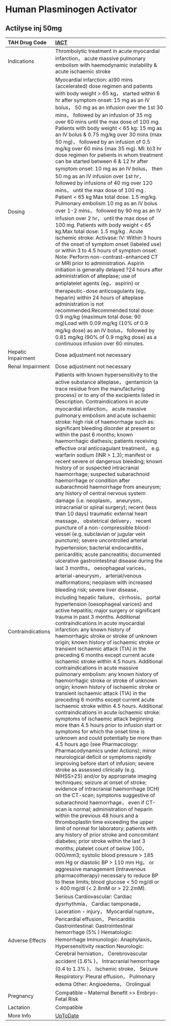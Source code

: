 # Human Plasminogen Activator

## Actilyse inj 50mg

| TAH Drug Code      | [IACT](https://www.tahsda.org.tw/drugs/hissearch.php?drug_code=IACT)                                                                                                                                                                                                                                                                                                                                                                                                                                                                                                                                                                                                                                                                                                                                                                                                                                                                                                                                                                                                                                                                                                                                                                                                                                                                                                                                                                                                                                                                                                                                                                                                                                                                                                                                                                                                                                                                                                                                                                                                                                                                                                                                                                                                                                                                                                                                                                                                                                                                                                                                                                                                                                                                                                                                                                                                                                                                                                                                                                                                                                                                                                                                                                                                                                         |
|:-------------------|:-------------------------------------------------------------------------------------------------------------------------------------------------------------------------------------------------------------------------------------------------------------------------------------------------------------------------------------------------------------------------------------------------------------------------------------------------------------------------------------------------------------------------------------------------------------------------------------------------------------------------------------------------------------------------------------------------------------------------------------------------------------------------------------------------------------------------------------------------------------------------------------------------------------------------------------------------------------------------------------------------------------------------------------------------------------------------------------------------------------------------------------------------------------------------------------------------------------------------------------------------------------------------------------------------------------------------------------------------------------------------------------------------------------------------------------------------------------------------------------------------------------------------------------------------------------------------------------------------------------------------------------------------------------------------------------------------------------------------------------------------------------------------------------------------------------------------------------------------------------------------------------------------------------------------------------------------------------------------------------------------------------------------------------------------------------------------------------------------------------------------------------------------------------------------------------------------------------------------------------------------------------------------------------------------------------------------------------------------------------------------------------------------------------------------------------------------------------------------------------------------------------------------------------------------------------------------------------------------------------------------------------------------------------------------------------------------------------------------------------------------------------------------------------------------------------------------------------------------------------------------------------------------------------------------------------------------------------------------------------------------------------------------------------------------------------------------------------------------------------------------------------------------------------------------------------------------------------------------------------------------------------------------------------------------------------|
| Indications        | Thrombolytic treatment in acute myocardial infarction， acute massive pulmonary embolism with haemodynamic instability & acute ischaemic stroke                                                                                                                                                                                                                                                                                                                                                                                                                                                                                                                                                                                                                                                                                                                                                                                                                                                                                                                                                                                                                                                                                                                                                                                                                                                                                                                                                                                                                                                                                                                                                                                                                                                                                                                                                                                                                                                                                                                                                                                                                                                                                                                                                                                                                                                                                                                                                                                                                                                                                                                                                                                                                                                                                                                                                                                                                                                                                                                                                                                                                                                                                                                                                              |
| Dosing             | Myocardial infarction: a)90 mins (accelerated) dose regimen and patients with body weight > 65 kg， started within 6 hr after symptom onset: 15 mg as an IV bolus， 50 mg as an infusion over the 1st 30 mins， followed by an infusion of 35 mg over 60 mins until the max dose of 100 mg. Patients with body weight < 65 kg: 15 mg as an IV bolus & 0.75 mg/kg over 30 mins (max 50 mg)， followed by an infusion of 0.5 mg/kg over 60 mins (max 35 mg). MI: b)3 hr dose regimen for patients in whom treatment can be started between 6 & 12 hr after symptom onset: 10 mg as an IV bolus， then 50 mg as an IV infusion over 1st hr， followed by infusions of 40 mg over 120 mins， until the max dose of 100 mg . Patient < 65 kg Max total dose: 1.5 mg/kg. Pulmonary embolism 10 mg as an IV bolus over 1-2 mins， followed by 90 mg as an IV infusion over 2 hr， until the max dose of 100 mg. Patients with body weight < 65 kg.Max total dose: 1.5 mg/kg . Acute ischemic stroke: Activase: IV: Within 3 hours of the onset of symptom onset (labeled use) or within 3 to 4.5 hours of symptom onset: Note: Perform non-contrast-enhanced CT or MRI prior to administration. Aspirin initiation is generally delayed ?24 hours after administration of alteplase; use of antiplatelet agents (eg， aspirin) or therapeutic-dose anticoagulants (eg， heparin) within 24 hours of alteplase administration is not recommended.Recommended total dose: 0.9 mg/kg (maximum total dose: 90 mg)Load with 0.09 mg/kg (10% of 0.9 mg/kg dose) as an IV bolus， followed by 0.81 mg/kg (90% of 0.9 mg/kg dose) as a continuous infusion over 60 minutes.                                                                                                                                                                                                                                                                                                                                                                                                                                                                                                                                                                                                                                                                                                                                                                                                                                                                                                                                                                                                                                                                                                                                                                                                                                                                                                                                                                                                                                                                                                                                                                                                                                                 |
| Hepatic Impairment | Dose adjustment not necessary                                                                                                                                                                                                                                                                                                                                                                                                                                                                                                                                                                                                                                                                                                                                                                                                                                                                                                                                                                                                                                                                                                                                                                                                                                                                                                                                                                                                                                                                                                                                                                                                                                                                                                                                                                                                                                                                                                                                                                                                                                                                                                                                                                                                                                                                                                                                                                                                                                                                                                                                                                                                                                                                                                                                                                                                                                                                                                                                                                                                                                                                                                                                                                                                                                                                                |
| Renal Impairment   | Dose adjustment not necessary                                                                                                                                                                                                                                                                                                                                                                                                                                                                                                                                                                                                                                                                                                                                                                                                                                                                                                                                                                                                                                                                                                                                                                                                                                                                                                                                                                                                                                                                                                                                                                                                                                                                                                                                                                                                                                                                                                                                                                                                                                                                                                                                                                                                                                                                                                                                                                                                                                                                                                                                                                                                                                                                                                                                                                                                                                                                                                                                                                                                                                                                                                                                                                                                                                                                                |
| Contraindications  | Patients with known hypersensitivity to the active substance alteplase， gentamicin (a trace residue from the manufacturing process) or to any of the excipients listed in Description. Contraindications in acute myocardial infarction， acute massive pulmonary embolism and acute ischaemic stroke: high risk of haemorrhage such as: significant bleeding disorder at present or within the past 6 months; known haemorrhagic diathesis; patients receiving effective oral anticoagulant treatment， e.g. warfarin sodium (INR > 1.3); manifest or recent severe or dangerous bleeding; known history of or suspected intracranial haemorrhage; suspected subarachnoid haemorrhage or condition after subarachnoid haemorrhage from aneurysm; any history of central nervous system damage (i.e. neoplasm， aneurysm， intracranial or spinal surgery); recent (less than 10 days) traumatic external heart massage， obstetrical delivery， recent puncture of a non-compressible blood-vessel (e.g. subclavian or jugular vein puncture); severe uncontrolled arterial hypertension; bacterial endocarditis， pericarditis; acute pancreatitis; documented ulcerative gastrointestinal disease during the last 3 months， oesophageal varices， arterial-aneurysm， arterial/venous malformations; neoplasm with increased bleeding risk; severe liver disease， including hepatic failure， cirrhosis， portal hypertension (oesophageal varices) and active hepatitis; major surgery or significant trauma in past 3 months. Additional contraindications in acute myocardial infarction: any known history of haemorrhagic stroke or stroke of unknown origin; known history of ischaemic stroke or transient ischaemic attack (TIA) in the preceding 6 months except current acute ischaemic stroke within 4.5 hours. Additional contraindications in acute massive pulmonary embolism: any known history of haemorrhagic stroke or stroke of unknown origin; known history of ischaemic stroke or transient ischaemic attack (TIA) in the preceding 6 months except current acute ischaemic stroke within 4.5 hours. Additional contraindications in acute ischaemic stroke: symptoms of ischaemic attack beginning more than 4.5 hours prior to infusion start or symptoms for which the onset time is unknown and could potentially be more than 4.5 hours ago (see Pharmacology: Pharmacodynamics under Actions); minor neurological deficit or symptoms rapidly improving before start of infusion; severe stroke as assessed clinically (e.g. NIHSS>25) and/or by appropriate imaging techniques; seizure at onset of stroke; evidence of intracranial haemorrhage (ICH) on the CT-scan; symptoms suggestive of subarachnoid haemorrhage， even if CT-scan is normal; administration of heparin within the previous 48 hours and a thromboplastin time exceeding the upper limit of normal for laboratory; patients with any history of prior stroke and concomitant diabetes; prior stroke within the last 3 months; platelet count of below 100，000/mm3; systolic blood pressure > 185 mm Hg or diastolic BP > 110 mm Hg， or aggressive management (intravenous pharmacotherapy) necessary to reduce BP to these limits; blood glucose < 50 mg/dl or > 400 mg/dl (< 2.8mM or > 22.2mM). |
| Adverse Effects    | Serious Cardiovascular: Cardiac dysrhythmia， Cardiac tamponade， Laceration - injury， Myocardial rupture， Pericardial effusion， Pericarditis Gastrointestinal: Gastrointestinal hemorrhage (5% ) Hematologic: Hemorrhage Immunologic: Anaphylaxis， Hypersensitivity reaction Neurologic: Cerebral herniation， Cerebrovascular accident (1.6% )， Intracranial hemorrhage (0.4 to 1.3% )， Ischemic stroke， Seizure Respiratory: Pleural effusion， Pulmonary edema Other: Angioedema， Orolingual                                                                                                                                                                                                                                                                                                                                                                                                                                                                                                                                                                                                                                                                                                                                                                                                                                                                                                                                                                                                                                                                                                                                                                                                                                                                                                                                                                                                                                                                                                                                                                                                                                                                                                                                                                                                                                                                                                                                                                                                                                                                                                                                                                                                                                                                                                                                                                                                                                                                                                                                                                                                                                                                                                                                                                                                     |
| Pregnancy          | Compatible – Maternal Benefit >> Embryo-Fetal Risk                                                                                                                                                                                                                                                                                                                                                                                                                                                                                                                                                                                                                                                                                                                                                                                                                                                                                                                                                                                                                                                                                                                                                                                                                                                                                                                                                                                                                                                                                                                                                                                                                                                                                                                                                                                                                                                                                                                                                                                                                                                                                                                                                                                                                                                                                                                                                                                                                                                                                                                                                                                                                                                                                                                                                                                                                                                                                                                                                                                                                                                                                                                                                                                                                                                           |
| Lactation          | Compatible                                                                                                                                                                                                                                                                                                                                                                                                                                                                                                                                                                                                                                                                                                                                                                                                                                                                                                                                                                                                                                                                                                                                                                                                                                                                                                                                                                                                                                                                                                                                                                                                                                                                                                                                                                                                                                                                                                                                                                                                                                                                                                                                                                                                                                                                                                                                                                                                                                                                                                                                                                                                                                                                                                                                                                                                                                                                                                                                                                                                                                                                                                                                                                                                                                                                                                   |
| More Info          | [UpToDate](https://www.uptodate.com/contents/human-plasma-derived-plasminogen-drug-information)                                                                                                                                                                                                                                                                                                                                                                                                                                                                                                                                                                                                                                                                                                                                                                                                                                                                                                                                                                                                                                                                                                                                                                                                                                                                                                                                                                                                                                                                                                                                                                                                                                                                                                                                                                                                                                                                                                                                                                                                                                                                                                                                                                                                                                                                                                                                                                                                                                                                                                                                                                                                                                                                                                                                                                                                                                                                                                                                                                                                                                                                                                                                                                                                              |

